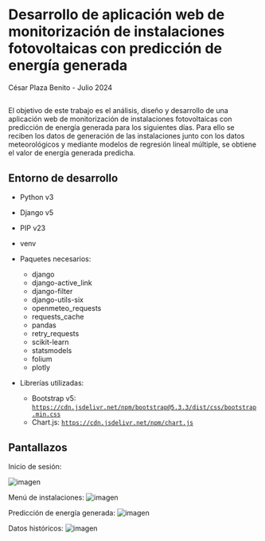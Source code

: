 <h1>Desarrollo de aplicación web de monitorización de instalaciones fotovoltaicas con predicción de energía generada</h1>
César Plaza Benito - Julio 2024

<h2></h2>


El objetivo de este trabajo es el análisis, diseño y desarrollo de una aplicación web de monitorización de instalaciones fotovoltaicas con predicción de energía generada para los siguientes días. Para ello se reciben los datos de generación de las instalaciones junto con los datos meteorológicos y mediante modelos de regresión lineal múltiple, se obtiene el valor de energía generada predicha.


<h2>Entorno de desarrollo</h2>

- Python v3
 
 - Django v5

- PIP v23

- venv
	
 - Paquetes necesarios:

   - django
   - django-active_link
   - django-filter
   - django-utils-six
   - openmeteo_requests
   - requests_cache
   - pandas
   - retry_requests
   - scikit-learn
   - statsmodels
   - folium
   - plotly

- Librerías utilizadas:
  - Bootstrap v5:
    	<code>https://cdn.jsdelivr.net/npm/bootstrap@5.3.3/dist/css/bootstrap.min.css</code>
  - Chart.js:
    <code>https://cdn.jsdelivr.net/npm/chart.js</code>
    
<h2>Pantallazos</h2>
Inicio de sesión:


![imagen](https://github.com/cesarinfa/tfg_fotovoltaica/assets/159906281/22914e79-e75f-44a1-862a-cc639d758dee)


Menú de instalaciones:
![imagen](https://github.com/cesarinfa/tfg_fotovoltaica/assets/159906281/b67f1eb6-8fbe-4526-a828-ceb2a58fc021)


Predicción de energía generada:
![imagen](https://github.com/cesarinfa/tfg_fotovoltaica/assets/159906281/21617494-1581-495a-9134-a270c2a3a66a)


Datos históricos:
![imagen](https://github.com/cesarinfa/tfg_fotovoltaica/assets/159906281/d1510ac5-7c4a-4651-8812-6f8be47f1a79)


